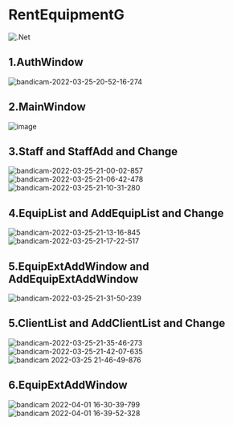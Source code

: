 # RentEquipmentG<br>
![.Net](https://img.shields.io/badge/.NET-5C2D91?style=for-the-badge&logo=.net&logoColor=white)
## 1.AuthWindow <br>
![bandicam-2022-03-25-20-52-16-274](https://user-images.githubusercontent.com/98512811/160175789-5c3f3e1f-beef-4e08-ac2d-b928d88f2ad4.gif)<br>
## 2.MainWindow<br>
![image](https://user-images.githubusercontent.com/98512811/158655298-d0749f96-89dd-4192-9e6a-6e5879f00f5e.png)<br>
## 3.Staff and StaffAdd and Change<br>
![bandicam-2022-03-25-21-00-02-857](https://user-images.githubusercontent.com/98512811/160176658-dc1819b5-d48b-4d8d-9edb-885791d283f4.gif)<br>
![bandicam-2022-03-25-21-06-42-478](https://user-images.githubusercontent.com/98512811/160177495-13e63359-0ca1-49a4-8d91-af4171772397.gif)<br>
![bandicam-2022-03-25-21-10-31-280](https://user-images.githubusercontent.com/98512811/160177980-61031316-329c-414b-bed0-977d1a7a3ec1.gif)<br>

## 4.EquipList and AddEquipList and Change<br>
![bandicam-2022-03-25-21-13-16-845](https://user-images.githubusercontent.com/98512811/160178433-6b3e2340-4965-487f-8029-d685d21e9c75.gif)<br>
![bandicam-2022-03-25-21-17-22-517](https://user-images.githubusercontent.com/98512811/160179244-b9d98377-4bd6-4fcc-81bb-24d04852eb21.gif)<br>
## 5.EquipExtAddWindow and AddEquipExtAddWindow<br>
![bandicam-2022-03-25-21-31-50-239](https://user-images.githubusercontent.com/98512811/160181295-c93b310c-0fca-4530-8700-c75dbb996eac.gif)<br>
## 5.ClientList and AddClientList and Change<br>
![bandicam-2022-03-25-21-35-46-273](https://user-images.githubusercontent.com/98512811/160181608-8de06c2d-fe8c-4ed0-b09b-b7782a17c5fc.gif)<br>
![bandicam-2022-03-25-21-42-07-635](https://user-images.githubusercontent.com/98512811/160183312-5f5c3325-215d-4f97-9821-455412cc3568.gif)<br>
![bandicam 2022-03-25 21-46-49-876](https://user-images.githubusercontent.com/98512811/160183580-b52afc55-cd25-4815-bd74-bd08862d1053.gif)<br>
## 6.EquipExtAddWindow<br>
![bandicam 2022-04-01 16-30-39-799](https://user-images.githubusercontent.com/98512811/161274771-e7a0d9fe-41f5-447d-bf31-f744372faa90.gif)<br>
![bandicam 2022-04-01 16-39-52-328](https://user-images.githubusercontent.com/98512811/161275139-8b85f406-4d9c-45da-a79b-49533e68b4b2.gif)<br>
